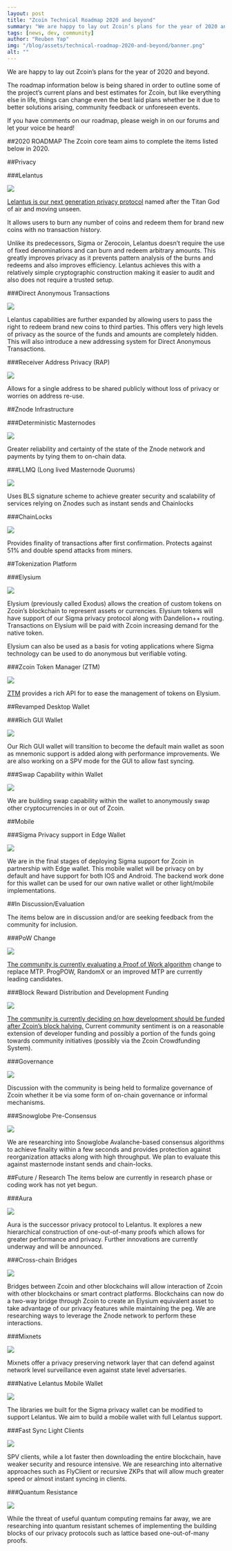 ```yaml
---
layout: post
title: "Zcoin Technical Roadmap 2020 and beyond"
summary: "We are happy to lay out Zcoin’s plans for the year of 2020 and beyond"
tags: [news, dev, community]
author: "Reuben Yap"
img: "/blog/assets/technical-roadmap-2020-and-beyond/banner.png"
alt: ""
---
```

We are happy to lay out Zcoin’s plans for the year of 2020 and beyond.

The roadmap information below is being shared in order to outline some of the project’s current plans and best estimates for Zcoin, but like everything else in life, things can change even the best laid plans whether be it due to better solutions arising, community feedback or unforeseen events.

If you have comments on our roadmap, please weigh in on our forums and let your voice be heard!

##2020 ROADMAP
The Zcoin core team aims to complete the items listed below in 2020.

##Privacy

###Lelantus

![](/blog/assets/technical-roadmap-2020-and-beyond/01-lelantus.png)

[Lelantus is our next generation privacy protocol](https://firo.org/2019/04/14/lelantus-firo.html) named after the Titan God of air and moving unseen.

It allows users to burn any number of coins and redeem them for brand new coins with no transaction history.

Unlike its predecessors, Sigma or Zerocoin, Lelantus doesn’t require the use of fixed denominations and can burn and redeem arbitrary amounts. This greatly improves privacy as it prevents pattern analysis of the burns and redeems and also improves efficiency. Lelantus achieves this with a relatively simple cryptographic construction making it easier to audit and also does not require a trusted setup.

###Direct Anonymous Transactions

![](/blog/assets/technical-roadmap-2020-and-beyond/02-dap.png)

Lelantus capabilities are further expanded by allowing users to pass the right to redeem brand new coins to third parties. This offers very high levels of privacy as the source of the funds and amounts are completely hidden. This will also introduce a new addressing system for Direct Anonymous Transactions.

###Receiver Address Privacy (RAP)

![](/blog/assets/technical-roadmap-2020-and-beyond/03-rap.png)

Allows for a single address to be shared publicly without loss of privacy or worries on address re-use.

##Znode Infrastructure

###Deterministic Masternodes

![](/blog/assets/technical-roadmap-2020-and-beyond/04-deterministic-masternodes.png)

Greater reliability and certainty of the state of the Znode network and payments by tying them to on-chain data.

###LLMQ (Long lived Masternode Quorums)

![](/blog/assets/technical-roadmap-2020-and-beyond/05-llmq.png)

Uses BLS signature scheme to achieve greater security and scalability of services relying on Znodes such as instant sends and Chainlocks

###ChainLocks

![](/blog/assets/technical-roadmap-2020-and-beyond/06-chainlocks.png)

Provides finality of transactions after first confirmation. Protects against 51% and double spend attacks from miners.

##Tokenization Platform

###Elysium

![](/blog/assets/technical-roadmap-2020-and-beyond/07-elysium.png)

Elysium (previously called Exodus) allows the creation of custom tokens on Zcoin’s blockchain to represent assets or currencies. Elysium tokens will have support of our Sigma privacy protocol along with Dandelion++ routing. Transactions on Elysium will be paid with Zcoin increasing demand for the native token.

Elysium can also be used as a basis for voting applications where Sigma technology can be used to do anonymous but verifiable voting.

###Zcoin Token Manager (ZTM)

![](/blog/assets/technical-roadmap-2020-and-beyond/08-ztm.png)

[ZTM](https://github.com/firoorg/ztm) provides a rich API for to ease the management of tokens on Elysium.

##Revamped Desktop Wallet

###Rich GUI Wallet

![](/blog/assets/technical-roadmap-2020-and-beyond/09-electron-wallet.png)

Our Rich GUI wallet will transition to become the default main wallet as soon as mnemonic support is added along with performance improvements. We are also working on a SPV mode for the GUI to allow fast syncing.

###Swap Capability within Wallet

![](/blog/assets/technical-roadmap-2020-and-beyond/10-inwallet-swap.png)

We are building swap capability within the wallet to anonymously swap other cryptocurrencies in or out of Zcoin.

##Mobile

###Sigma Privacy support in Edge Wallet

![](/blog/assets/technical-roadmap-2020-and-beyond/11-sigma-mobile.png)

We are in the final stages of deploying Sigma support for Zcoin in partnership with Edge wallet. This mobile wallet will be privacy on by default and have support for both IOS and Android. The backend work done for this wallet can be used for our own native wallet or other light/mobile implementations.

##In Discussion/Evaluation

The items below are in discussion and/or are seeking feedback from the community for inclusion.

###PoW Change

![](/blog/assets/technical-roadmap-2020-and-beyond/12-pow-change.png)

[The community is currently evaluating a Proof of Work algorithm](https://forum.zcoin.io/t/should-we-change-pow-algorithm/477) change to replace MTP. ProgPOW, RandomX or an improved MTP are currently leading candidates.

###Block Reward Distribution and Development Funding

![](/blog/assets/technical-roadmap-2020-and-beyond/13-block-reward.png)

[The community is currently deciding on how development should be funded after Zcoin’s block halving.](https://forum.zcoin.io/t/development-community-fund-percentage-after-block-halving/129/) Current community sentiment is on a reasonable extension of developer funding and possibly a portion of the funds going towards community initiatives (possibly via the Zcoin Crowdfunding System).

###Governance

![](/blog/assets/technical-roadmap-2020-and-beyond/14-governance.png)

Discussion with the community is being held to formalize governance of Zcoin whether it be via some form of on-chain governance or informal mechanisms.

###Snowglobe Pre-Consensus

![](/blog/assets/technical-roadmap-2020-and-beyond/15-snowglobe.png)

We are researching into Snowglobe Avalanche-based consensus algorithms to achieve finality within a few seconds and provides protection against reorganization attacks along with high throughput. We plan to evaluate this against masternode instant sends and chain-locks.

##Future / Research
The items below are currently in research phase or coding work has not yet begun.

###Aura

![](/blog/assets/technical-roadmap-2020-and-beyond/16-aura.png)

Aura is the successor privacy protocol to Lelantus. It explores a new hierarchical construction of one-out-of-many proofs which allows for greater performance and privacy. Further innovations are currently underway and will be announced.

###Cross-chain Bridges

![](/blog/assets/technical-roadmap-2020-and-beyond/17-chainbridges.png)

Bridges between Zcoin and other blockchains will allow interaction of Zcoin with other blockchains or smart contract platforms. Blockchains can now do a two-way bridge through Zcoin to create an Elysium equivalent asset to take advantage of our privacy features while maintaining the peg. We are researching ways to leverage the Znode network to perform these interactions.

###Mixnets

![](/blog/assets/technical-roadmap-2020-and-beyond/18-mixnets.png)

Mixnets offer a privacy preserving network layer that can defend against network level surveillance even against state level adversaries.

###Native Lelantus Mobile Wallet

![](/blog/assets/technical-roadmap-2020-and-beyond/19-lelantus-mobile.png)

The libraries we built for the Sigma privacy wallet can be modified to support Lelantus. We aim to build a mobile wallet with full Lelantus support.

###Fast Sync Light Clients

![](/blog/assets/technical-roadmap-2020-and-beyond/20-fastsync.png)

SPV clients, while a lot faster then downloading the entire blockchain, have weaker security and resource intensive. We are researching into alternative approaches such as FlyClient or recursive ZKPs that will allow much greater speed or almost instant syncing in clients.

###Quantum Resistance

![](/blog/assets/technical-roadmap-2020-and-beyond/21-quantum.png)

While the threat of useful quantum computing remains far away, we are researching into quantum resistant schemes of implementing the building blocks of our privacy protocols such as lattice based one-out-of-many proofs.